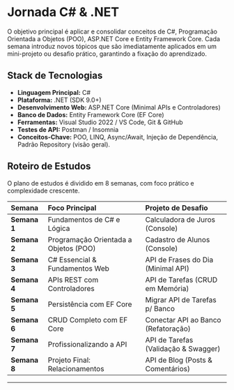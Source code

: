 
# Jornada C# & .NET

O objetivo principal é aplicar e consolidar conceitos de C#, Programação Orientada a Objetos (POO), ASP.NET Core e Entity Framework Core. Cada semana introduz novos tópicos que são imediatamente aplicados em um mini-projeto ou desafio prático, garantindo a fixação do aprendizado.
## Stack de Tecnologias

* **Linguagem Principal:** C#
* **Plataforma:** .NET (SDK 9.0+)
* **Desenvolvimento Web:** ASP.NET Core (Minimal APIs e Controladores)
* **Banco de Dados:** Entity Framework Core (EF Core) 
* **Ferramentas:** Visual Studio 2022 / VS Code, Git & GitHub
* **Testes de API:** Postman / Insomnia
* **Conceitos-Chave:** POO, LINQ, Async/Await, Injeção de Dependência, Padrão Repository (visão geral).


##  Roteiro de Estudos 

O plano de estudos é dividido em 8 semanas, com foco prático e complexidade crescente.

| Semana | Foco Principal | Projeto de Desafio |
| :--- | :--- | :--- |
| **Semana 1** | Fundamentos de C# e Lógica |  Calculadora de Juros (Console) |
| **Semana 2** | Programação Orientada a Objetos (POO) |  Cadastro de Alunos (Console) |
| **Semana 3** | C# Essencial & Fundamentos Web |  API de Frases do Dia (Minimal API) |
| **Semana 4** | APIs REST com Controladores | API de Tarefas (CRUD em Memória) |
| **Semana 5** | Persistência com EF Core | Migrar API de Tarefas p/ Banco |
| **Semana 6** | CRUD Completo com EF Core |  Conectar API ao Banco (Refatoração) |
| **Semana 7** | Profissionalizando a API |  API de Tarefas (Validação & Swagger) |
| **Semana 8** | Projeto Final: Relacionamentos |  API de Blog (Posts & Comentários) |
---
